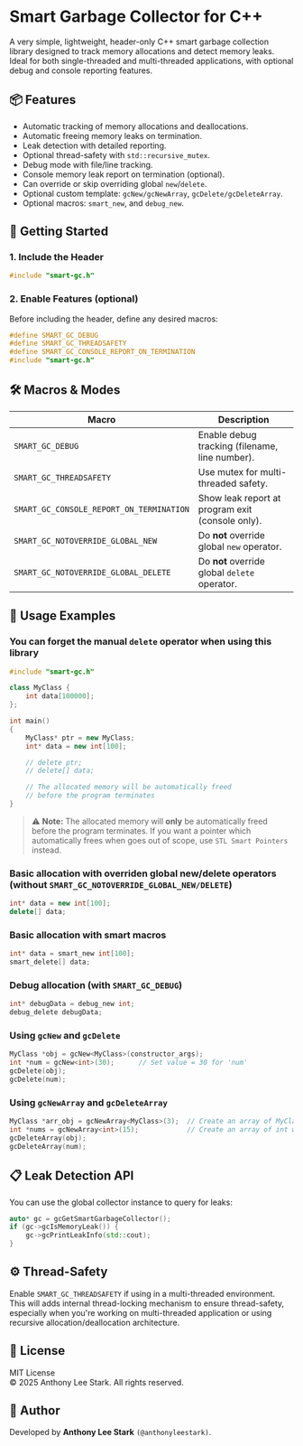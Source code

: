 
# Smart Garbage Collector for C++

A very simple, lightweight, header-only C++ smart garbage collection library designed to track memory allocations and detect memory leaks.  
Ideal for both single-threaded and multi-threaded applications, with optional debug and console reporting features.


## 📦 Features

- Automatic tracking of memory allocations and deallocations.
- Automatic freeing memory leaks on termination.
- Leak detection with detailed reporting.
- Optional thread-safety with `std::recursive_mutex`.
- Debug mode with file/line tracking.
- Console memory leak report on termination (optional).
- Can override or skip overriding global `new`/`delete`.
- Optional custom template: `gcNew/gcNewArray`, `gcDelete/gcDeleteArray`.
- Optional macros: `smart_new`, and `debug_new`.


## 🚀 Getting Started

### 1. Include the Header

```cpp
#include "smart-gc.h"
```

### 2. Enable Features (optional)

Before including the header, define any desired macros:

```cpp
#define SMART_GC_DEBUG
#define SMART_GC_THREADSAFETY
#define SMART_GC_CONSOLE_REPORT_ON_TERMINATION
#include "smart-gc.h"
```


## 🛠 Macros & Modes

| Macro                                 | Description |
|--------------------------------------|-------------|
| `SMART_GC_DEBUG`                     | Enable debug tracking (filename, line number). |
| `SMART_GC_THREADSAFETY`             | Use mutex for multi-threaded safety. |
| `SMART_GC_CONSOLE_REPORT_ON_TERMINATION` | Show leak report at program exit (console only). |
| `SMART_GC_NOTOVERRIDE_GLOBAL_NEW`   | Do **not** override global `new` operator. |
| `SMART_GC_NOTOVERRIDE_GLOBAL_DELETE`| Do **not** override global `delete` operator. |


## 🔧 Usage Examples

### You can forget the manual `delete` operator when using this library

```cpp
#include "smart-gc.h"

class MyClass {
    int data[100000];
};

int main()
{
    MyClass* ptr = new MyClass;
    int* data = new int[100];

    // delete ptr;
    // delete[] data;

    // The allocated memory will be automatically freed
    // before the program terminates
}
```
> ⚠️ **Note:** 
>     The allocated memory will **only** be automatically freed before the program terminates.
>     If you want a pointer which automatically frees when goes out of scope, use `STL Smart Pointers` instead.

### Basic allocation with overriden global new/delete operators (without `SMART_GC_NOTOVERRIDE_GLOBAL_NEW/DELETE`)

```cpp
int* data = new int[100];
delete[] data;
```

### Basic allocation with smart macros

```cpp
int* data = smart_new int[100];
smart_delete[] data;
```

### Debug allocation (with `SMART_GC_DEBUG`)

```cpp
int* debugData = debug_new int;
debug_delete debugData;
```

### Using `gcNew` and `gcDelete`

```cpp
MyClass *obj = gcNew<MyClass>(constructor_args);
int *num = gcNew<int>(30);      // Set value = 30 for 'num'
gcDelete(obj);
gcDelete(num);
```

### Using `gcNewArray` and `gcDeleteArray`

```cpp
MyClass *arr_obj = gcNewArray<MyClass>(3);  // Create an array of MyClass with 3 elements
int *nums = gcNewArray<int>(15);            // Create an array of int with 15 elements
gcDeleteArray(obj);
gcDeleteArray(num);
```


## 📋 Leak Detection API

You can use the global collector instance to query for leaks:

```cpp
auto* gc = gcGetSmartGarbageCollector();
if (gc->gcIsMemoryLeak()) {
    gc->gcPrintLeakInfo(std::cout);
}
```


## ⚙️ Thread-Safety

Enable `SMART_GC_THREADSAFETY` if using in a multi-threaded environment.  
This will adds internal thread-locking mechanism to ensure thread-safety, especially when you're working on multi-threaded application or using recursive allocation/deallocation architecture.


## 📄 License

MIT License  
© 2025 Anthony Lee Stark. All rights reserved.


## 🤖 Author

Developed by **Anthony Lee Stark** `(@anthonyleestark)`.
